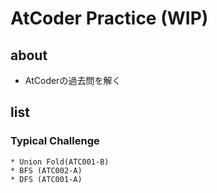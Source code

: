 AtCoder Practice (WIP)
====

## about
* AtCoderの過去問を解く

## list
### Typical Challenge
    * Union Fold(ATC001-B)
    * BFS (ATC002-A)
    * DFS (ATC001-A)